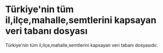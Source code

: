 # Türkiye'nin tüm il,ilçe,mahalle,semtlerini kapsayan veri tabanı dosyası
 Türkiye'nin tüm il,ilçe,mahalle,semtlerini kapsayan veri tabanı dosyasıdır.
